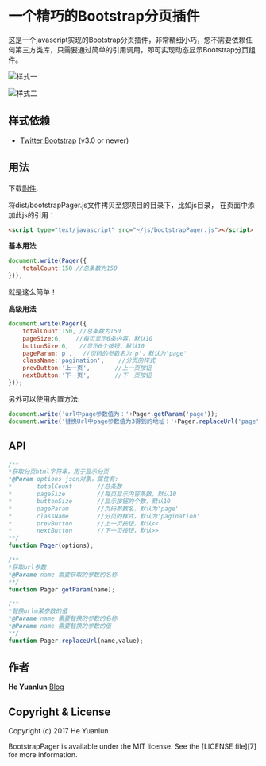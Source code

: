 # 一个精巧的Bootstrap分页插件

这是一个javascript实现的Bootstrap分页插件，非常精细小巧，您不需要依赖任何第三方类库，只需要通过简单的引用调用，即可实现动态显示Bootstrap分页组件。

![样式一](https://raw.github.com/hylun/BootstrapPager/master/asset/screenshot1.png)

![样式二](https://raw.github.com/hylun/BootstrapPager/master/asset/screenshot2.png)

## 样式依赖
 - [Twitter Bootstrap](http://getbootstrap.com) (v3.0 or newer)

## 用法
下载[附件](https://github.com/hylun/BootstrapPager/releases/latest).

将dist/bootstrapPager.js文件拷贝至您项目的目录下，比如js目录，
在页面中添加此js的引用：

```html
<script type="text/javascript" src="~/js/bootstrapPager.js"></script>
```

**基本用法**  
```javascript
document.write(Pager({
    totalCount:150 //总条数为150
}));
```
就是这么简单！ 


**高级用法**  
```javascript
document.write(Pager({
    totalCount:150, //总条数为150
    pageSize:6,    //每页显示6条内容，默认10
    buttonSize:6,   //显示6个按钮，默认10
    pageParam:'p',   //页码的参数名为'p'，默认为'page'
    className:'pagination',    //分页的样式
    prevButton:'上一页',       //上一页按钮
    nextButton:'下一页',       //下一页按钮
}));
```

另外可以使用内置方法:

```javascript
document.write('url中page参数值为：'+Pager.getParam('page'));
document.write('替换Url中page参数值为3得到的地址：'+Pager.replaceUrl('page',3));
```


## API
```javascript
/**
*获取分页html字符串，用于显示分页
*@Param options json对象，属性有:
*       totalCount       //总条数
*       pageSize         //每页显示内容条数，默认10
*       buttonSize       //显示按钮的个数，默认10
*       pageParam        //页码参数名，默认为'page'
*       className        //分页的样式，默认为'pagination'
*       prevButton       //上一页按钮，默认<<
*       nextButton       //下一页按钮，默认>>
**/
function Pager(options);

/**
*获取url参数
*@Parame name 需要获取的参数的名称
**/
function Pager.getParam(name);

/**
*替换urlm某参数的值
*@Parame name 需要替换的参数的名称
*@Parame name 需要替换的参数的值
**/
function Pager.replaceUrl(name,value);

```

## 作者
**He Yuanlun**  [Blog](https://my.oschina.net/alun)

## Copyright & License
Copyright (c) 2017 He Yuanlun  

BootstrapPager is available under the MIT license. See the [LICENSE file][7]
for more information.

[7.1]: ./LICENSE.txt


